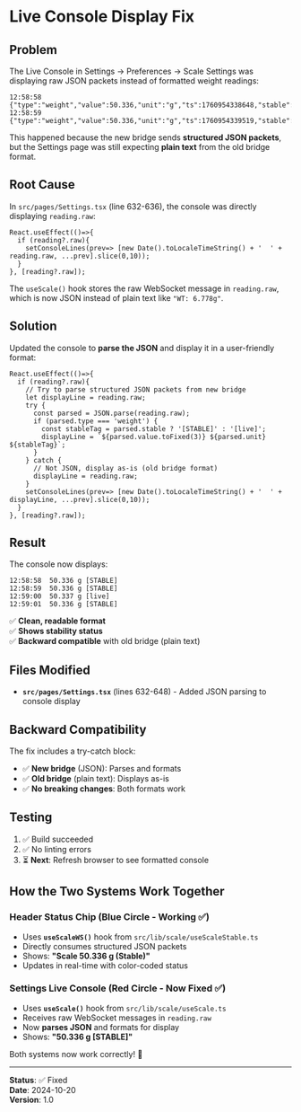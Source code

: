# Live Console Display Fix

## Problem

The Live Console in Settings → Preferences → Scale Settings was displaying raw JSON packets instead of formatted weight readings:

```
12:58:58  {"type":"weight","value":50.336,"unit":"g","ts":1760954338648,"stable":true}
12:58:59  {"type":"weight","value":50.336,"unit":"g","ts":1760954339519,"stable":true}
```

This happened because the new bridge sends **structured JSON packets**, but the Settings page was still expecting **plain text** from the old bridge format.

## Root Cause

In `src/pages/Settings.tsx` (line 632-636), the console was directly displaying `reading.raw`:

```tsx
React.useEffect(()=>{
  if (reading?.raw){
    setConsoleLines(prev=> [new Date().toLocaleTimeString() + '  ' + reading.raw, ...prev].slice(0,10));
  }
}, [reading?.raw]);
```

The `useScale()` hook stores the raw WebSocket message in `reading.raw`, which is now JSON instead of plain text like `"WT: 6.778g"`.

## Solution

Updated the console to **parse the JSON** and display it in a user-friendly format:

```tsx
React.useEffect(()=>{
  if (reading?.raw){
    // Try to parse structured JSON packets from new bridge
    let displayLine = reading.raw;
    try {
      const parsed = JSON.parse(reading.raw);
      if (parsed.type === 'weight') {
        const stableTag = parsed.stable ? '[STABLE]' : '[live]';
        displayLine = `${parsed.value.toFixed(3)} ${parsed.unit} ${stableTag}`;
      }
    } catch {
      // Not JSON, display as-is (old bridge format)
      displayLine = reading.raw;
    }
    setConsoleLines(prev=> [new Date().toLocaleTimeString() + '  ' + displayLine, ...prev].slice(0,10));
  }
}, [reading?.raw]);
```

## Result

The console now displays:

```
12:58:58  50.336 g [STABLE]
12:58:59  50.336 g [STABLE]
12:59:00  50.337 g [live]
12:59:01  50.336 g [STABLE]
```

✅ **Clean, readable format**  
✅ **Shows stability status**  
✅ **Backward compatible** with old bridge (plain text)

## Files Modified

- **`src/pages/Settings.tsx`** (lines 632-648) - Added JSON parsing to console display

## Backward Compatibility

The fix includes a try-catch block:
- ✅ **New bridge** (JSON): Parses and formats
- ✅ **Old bridge** (plain text): Displays as-is
- ✅ **No breaking changes**: Both formats work

## Testing

1. ✅ Build succeeded
2. ✅ No linting errors
3. ⏳ **Next**: Refresh browser to see formatted console

## How the Two Systems Work Together

### Header Status Chip (Blue Circle - Working ✅)
- Uses **`useScaleWS()`** hook from `src/lib/scale/useScaleStable.ts`
- Directly consumes structured JSON packets
- Shows: **"Scale 50.336 g (Stable)"**
- Updates in real-time with color-coded status

### Settings Live Console (Red Circle - Now Fixed ✅)
- Uses **`useScale()`** hook from `src/lib/scale/useScale.ts`
- Receives raw WebSocket messages in `reading.raw`
- Now **parses JSON** and formats for display
- Shows: **"50.336 g [STABLE]"**

Both systems now work correctly! 🎉

---

**Status**: ✅ Fixed  
**Date**: 2024-10-20  
**Version**: 1.0

